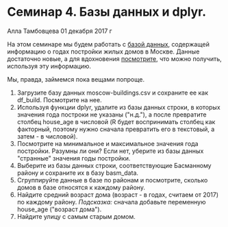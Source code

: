 Семинар 4. Базы данных и dplyr.
================
Алла Тамбовцева
01 декабря 2017 г

На этом семинаре мы будем работать с [базой данных](https://hubofdata.ru/dataset/mos-buildings-years), содержащей информацию о годах постройки жилых домов в Москве. Данные достаточно новые, а для вдохновения [посмотрите](http://msk.mercator.ru/), что можно получить, используя эту информацию.

Мы, правда, займемся пока вещами попроще.

1.  Загрузите базу данных moscow-buildings.csv и сохраните ее как df\_build. Посмотрите на нее.
2.  Используя функции dplyr, удалите из базы данных строки, в которых значения года построки не указаны ("н.д."), а после превратите столбец house\_age в числовой (R будет воспринимать столбец как факторный, поэтому нужно сначала превратить его в текстовый, а затем - в числовой).
3.  Посмотрите на минимальное и максимальное значения года постройки. Разумны ли они? Если нет, уберите из базы данных "странные" значения годы постройки.
4.  Выберите из базы данных строки, соответствующие Басманному району и сохраните их в базу basm\_data.
5.  Сгруппируйте данные в базе по районам и посмотрите, сколько домов в базе относятся к каждому району.
6.  Найдите средний возраст дома (возраст - в годах, считаем от 2017) по каждому району. *Подсказка:* сначала добавьте переменную house\_age ("возраст дома").
7.  Найдите улицу с самым старым домом.
